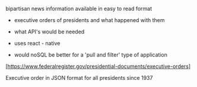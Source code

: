 

bipartisan news information available in easy to read format 
- executive orders of presidents and what happened with them

- what API's would be needed 
- uses react - native 
- would noSQL be better for a 'pull and filter' type of application 

[https://www.federalregister.gov/presidential-documents/executive-orders] 

Executive order in JSON format for all presidents since 1937 

